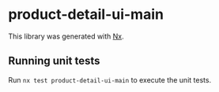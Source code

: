 # product-detail-ui-main

This library was generated with [Nx](https://nx.dev).

## Running unit tests

Run `nx test product-detail-ui-main` to execute the unit tests.
